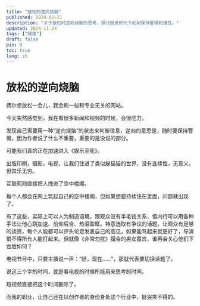 ```yaml
---
title: "放松的逆向烧脑"
published: 2024-03-21
description: "关于放松时逆向烧脑的思考，探讨信息时代下如何保持警惕和理性。"
updated: 2024-11-24
tags: ["随笔"]
draft: false
pin: 0
toc: true
lang: zh
---
```


# 放松的逆向烧脑

偶尔想放松一会儿，我会刷一些和专业无关的网站。

今天突然感觉到，我在看很多新闻和视频的时候，会很吃力。

发现自己需要用一种“逆向烧脑”的状态来判断信息，逆向的意思是，随时要保持警惕，因为作者说了什么不重要，重要的是没说的部分。

可能我们真的正在加速进入《娱乐至死》。

出版印刷，摄影，电视，让我们住进了类似躲猫猫的世界，没有连续性，无意义，但其乐无穷。

互联网则直接把人拽进了空中楼阁。

每个人都会在网上筑起自己的空中楼阁，但如果想要持续住在里面，问题就出现了。

有了这些，实际上可以人为制造语境，跟观众没有半毛钱关系，但内行可以用各种手法让他心跳加速、前仰后合、热泪盈眶。特意选取有争议的话题，让观众有足够的谈资，每个人能都可以评头论足发表自己的高见，如果能骂起来就更好了，导演恨不得所有人能打起来。但就像《非常勿扰》撮合的男女嘉宾，谁再会关心他们下台后如何？

电视节目中，只要主播说一声：“好，现在……”，那就代表要切换话题了。

说这三个字的时间，就是看电视的时候所能用来思考的时间。

短视频直接把这个时间删除了。

而我的职业，让自己还在以创作者的身份身处这个行业中，挺哭笑不得的。